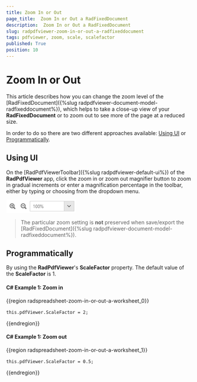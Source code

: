 ```yaml
---
title: Zoom In or Out
page_title:  Zoom In or Out a RadFixedDocument
description:  Zoom In or Out a RadFixedDocument
slug: radpdfviewer-zoom-in-or-out-a-radfixeddocument
tags: pdfviewer, zoom, scale, scalefactor
published: True
position: 10
---
```


# Zoom In or Out

This article describes how you can change the zoom level of the [RadFixedDocument]({%slug radpdfviewer-document-model-radfixeddocument%}), which helps to take a close-up view of your **RadFixedDocument** or to zoom out to see more of the page at a reduced size.

In order to do so there are two different approaches available: [Using UI](#using-ui) or [Programmatically](#programmatically).

## Using UI

On the [RadPdfViewerToolbar]({%slug radpdfviewer-default-ui%}) of the **RadPdfViewer** app, click the zoom in or zoom out magnifier button to zoom in gradual increments or enter a magnification percentage in the toolbar, either by typing or choosing from the dropdown menu.

![Zoom scale](images/RadPdfViewer_HowTo_Zoom_In_Out_RadFixedDocument_01.png)

>The particular zoom setting is **not** preserved when save/export the [RadFixedDocument]({%slug radpdfviewer-document-model-radfixeddocument%}).

## Programmatically

By using the **RadPdfViewer**'s **ScaleFactor** property. The default value of the **ScaleFactor** is 1.

#### **C# Example 1: Zoom in**

{{region radspreadsheet-zoom-in-or-out-a-worksheet_0}}

    this.pdfViewer.ScaleFactor = 2;
{{endregion}}

#### **C# Example 1: Zoom out**

{{region radspreadsheet-zoom-in-or-out-a-worksheet_1}}

    this.pdfViewer.ScaleFactor = 0.5;
{{endregion}}
